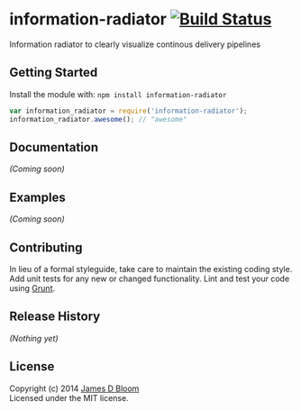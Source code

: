 # information-radiator [![Build Status](https://secure.travis-ci.org/jamesdbloom/information-radiator.png?branch=master)](http://travis-ci.org/jamesdbloom/information-radiator)

Information radiator to clearly visualize continous delivery pipelines

## Getting Started
Install the module with: `npm install information-radiator`

```javascript
var information_radiator = require('information-radiator');
information_radiator.awesome(); // "awesome"
```

## Documentation
_(Coming soon)_

## Examples
_(Coming soon)_

## Contributing
In lieu of a formal styleguide, take care to maintain the existing coding style. Add unit tests for any new or changed functionality. Lint and test your code using [Grunt](http://gruntjs.com/).

## Release History
_(Nothing yet)_

## License
Copyright (c) 2014 [James D Bloom](http://blog.jamesdbloom.com)  
Licensed under the MIT license.
